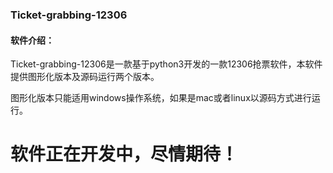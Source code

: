 ### Ticket-grabbing-12306

####  软件介绍：

​		Ticket-grabbing-12306是一款基于python3开发的一款12306抢票软件，本软件提供图形化版本及源码运行两个版本。

​		图形化版本只能适用windows操作系统，如果是mac或者linux以源码方式进行运行。

# 软件正在开发中，尽情期待！

